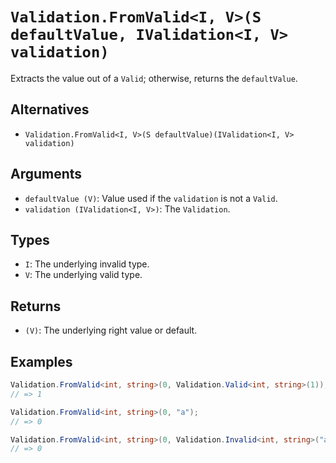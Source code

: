 # `Validation.FromValid<I, V>(S defaultValue, IValidation<I, V> validation)`

Extracts the value out of a `Valid`; otherwise, returns the `defaultValue`.

## Alternatives

* `Validation.FromValid<I, V>(S defaultValue)(IValidation<I, V> validation)`

## Arguments

* `defaultValue (V)`: Value used if the `validation` is not a `Valid`.
* `validation (IValidation<I, V>)`: The `Validation`.

## Types

* `I`: The underlying invalid type.
* `V`: The underlying valid type.

## Returns

* `(V)`: The underlying right value or default.

## Examples

```csharp
Validation.FromValid<int, string>(0, Validation.Valid<int, string>(1));
// => 1

Validation.FromValid<int, string>(0, "a");
// => 0

Validation.FromValid<int, string>(0, Validation.Invalid<int, string>("a"));
// => 0
```
